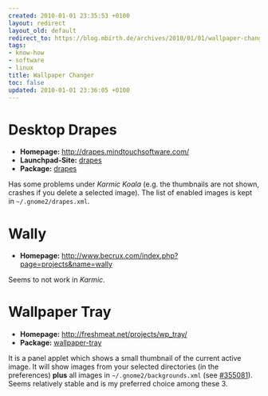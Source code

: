 ```yaml
---
created: 2010-01-01 23:35:53 +0100
layout: redirect
layout_old: default
redirect_to: https://blog.mbirth.de/archives/2010/01/01/wallpaper-changer.html
tags:
- know-how
- software
- linux
title: Wallpaper Changer
toc: false
updated: 2010-01-01 23:36:05 +0100
---
```


Desktop Drapes
==============

* **Homepage:** <http://drapes.mindtouchsoftware.com/>
* **Launchpad-Site:** [drapes](https://launchpad.net/drapes)
* **Package:** [drapes](apt://drapes)

Has some problems under *Karmic Koala* (e.g. the thumbnails are not shown, crashes if you delete a selected image).
The list of enabled images is kept in `~/.gnome2/drapes.xml`.


Wally
=====

* **Homepage:** <http://www.becrux.com/index.php?page=projects&name=wally>

Seems to not work in *Karmic*.


Wallpaper Tray
==============

* **Homepage:** <http://freshmeat.net/projects/wp_tray/>
* **Package:** [wallpaper-tray](apt://wallpaper-tray)

It is a panel applet which shows a small thumbnail of the current active image. It will show images from your selected
directories (in the preferences) **plus** all images in `~/.gnome2/backgrounds.xml` (see [#355081](https://bugs.launchpad.net/ubuntu/+source/wallpaper-tray/+bug/355081)).
Seems relatively stable and is my preferred choice among these 3.